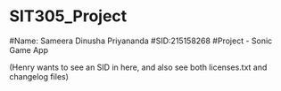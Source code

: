 # SIT305_Project
#Name: Sameera Dinusha Priyananda
#SID:215158268
#Project - Sonic Game App

(Henry wants to see an SID in here, and also see both licenses.txt and changelog files)
